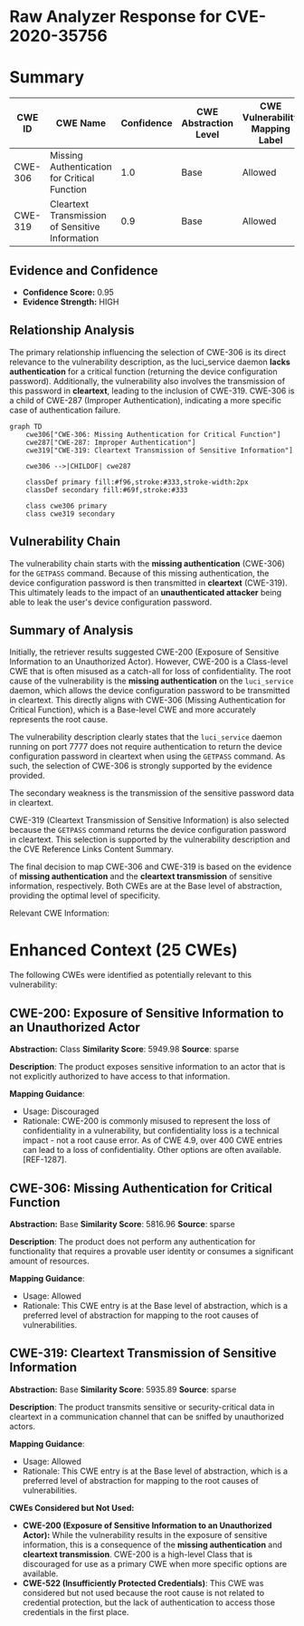 # Raw Analyzer Response for CVE-2020-35756

# Summary
| CWE ID | CWE Name | Confidence | CWE Abstraction Level | CWE Vulnerability Mapping Label | CWE-Vulnerability Mapping Notes |
|---|---|---|---|---|---|
| CWE-306 | Missing Authentication for Critical Function | 1.0 | Base | Allowed | Primary CWE |
| CWE-319 | Cleartext Transmission of Sensitive Information | 0.9 | Base | Allowed | Secondary CWE |

## Evidence and Confidence

*   **Confidence Score:** 0.95
*   **Evidence Strength:** HIGH

## Relationship Analysis
The primary relationship influencing the selection of CWE-306 is its direct relevance to the vulnerability description, as the luci_service daemon **lacks authentication** for a critical function (returning the device configuration password). Additionally, the vulnerability also involves the transmission of this password in **cleartext**, leading to the inclusion of CWE-319. CWE-306 is a child of CWE-287 (Improper Authentication), indicating a more specific case of authentication failure.

```mermaid
graph TD
    cwe306["CWE-306: Missing Authentication for Critical Function"]
    cwe287["CWE-287: Improper Authentication"]
    cwe319["CWE-319: Cleartext Transmission of Sensitive Information"]

    cwe306 -->|CHILDOF| cwe287
    
    classDef primary fill:#f96,stroke:#333,stroke-width:2px
    classDef secondary fill:#69f,stroke:#333
    
    class cwe306 primary
    class cwe319 secondary
```

## Vulnerability Chain
The vulnerability chain starts with the **missing authentication** (CWE-306) for the `GETPASS` command. Because of this missing authentication, the device configuration password is then transmitted in **cleartext** (CWE-319). This ultimately leads to the impact of an **unauthenticated attacker** being able to leak the user's device configuration password.

## Summary of Analysis
Initially, the retriever results suggested CWE-200 (Exposure of Sensitive Information to an Unauthorized Actor). However, CWE-200 is a Class-level CWE that is often misused as a catch-all for loss of confidentiality. The root cause of the vulnerability is the **missing authentication** on the `luci_service` daemon, which allows the device configuration password to be transmitted in cleartext. This directly aligns with CWE-306 (Missing Authentication for Critical Function), which is a Base-level CWE and more accurately represents the root cause.

The vulnerability description clearly states that the `luci_service` daemon running on port 7777 does not require authentication to return the device configuration password in cleartext when using the `GETPASS` command. As such, the selection of CWE-306 is strongly supported by the evidence provided.

The secondary weakness is the transmission of the sensitive password data in cleartext.

CWE-319 (Cleartext Transmission of Sensitive Information) is also selected because the `GETPASS` command returns the device configuration password in cleartext. This selection is supported by the vulnerability description and the CVE Reference Links Content Summary.

The final decision to map CWE-306 and CWE-319 is based on the evidence of **missing authentication** and the **cleartext transmission** of sensitive information, respectively. Both CWEs are at the Base level of abstraction, providing the optimal level of specificity.

Relevant CWE Information:

# Enhanced Context (25 CWEs)
The following CWEs were identified as potentially relevant to this vulnerability:

## CWE-200: Exposure of Sensitive Information to an Unauthorized Actor
**Abstraction:** Class
**Similarity Score**: 5949.98
**Source**: sparse

**Description**:
The product exposes sensitive information to an actor that is not explicitly authorized to have access to that information.

**Mapping Guidance**:
- Usage: Discouraged
- Rationale: CWE-200 is commonly misused to represent the loss of confidentiality in a vulnerability, but confidentiality loss is a technical impact - not a root cause error. As of CWE 4.9, over 400 CWE entries can lead to a loss of confidentiality. Other options are often available. [REF-1287].

## CWE-306: Missing Authentication for Critical Function
**Abstraction:** Base
**Similarity Score**: 5816.96
**Source**: sparse

**Description**:
The product does not perform any authentication for functionality that requires a provable user identity or consumes a significant amount of resources.

**Mapping Guidance**:
- Usage: Allowed
- Rationale: This CWE entry is at the Base level of abstraction, which is a preferred level of abstraction for mapping to the root causes of vulnerabilities.

## CWE-319: Cleartext Transmission of Sensitive Information
**Abstraction:** Base
**Similarity Score**: 5935.89
**Source**: sparse

**Description**:
The product transmits sensitive or security-critical data in cleartext in a communication channel that can be sniffed by unauthorized actors.

**Mapping Guidance**:
- Usage: Allowed
- Rationale: This CWE entry is at the Base level of abstraction, which is a preferred level of abstraction for mapping to the root causes of vulnerabilities.

**CWEs Considered but Not Used:**

*   **CWE-200 (Exposure of Sensitive Information to an Unauthorized Actor):** While the vulnerability results in the exposure of sensitive information, this is a consequence of the **missing authentication** and **cleartext transmission**. CWE-200 is a high-level Class that is discouraged for use as a primary CWE when more specific options are available.
*   **CWE-522 (Insufficiently Protected Credentials)**: This CWE was considered but not used because the root cause is not related to credential protection, but the lack of authentication to access those credentials in the first place.